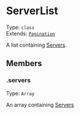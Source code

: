 # ServerList

Type: `class`<br>
Extends: [`Pagination`](pagination.md)

A list containing [Servers](server.md).

## Members

### .servers

Type: `Array`

An array containing [Servers](server.md)